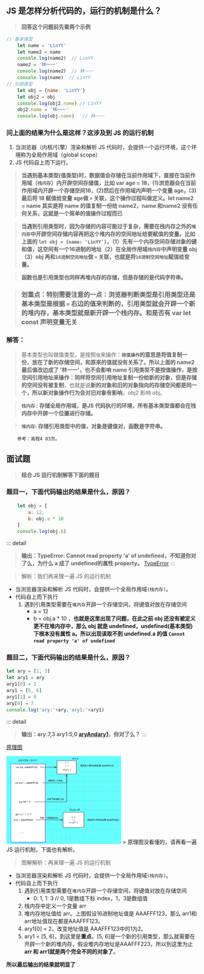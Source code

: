 ## JS 是怎样分析代码的，运行的机制是什么？
> **回答这个问题前先看两个示例**
``` js
// 基本类型
    let name = 'LinYY'
    let name2 = name
    console.log(name2)  // LinYY
    name2 = '林一一'
    console.log(name2)  // 林一一
    console.log(name)  // LinYY
// 引用类型
    let obj = {name: 'LinYY'}
    let obj2 = obj
    console.log(obj2.name) // LinYY
    obj2.name = '林一一'
    console.log(obj.name)   // 林一一
```
### 问上面的结果为什么是这样？这涉及到 JS 的运行机制
1. 当浏览器（内核/引擎）渲染和解析 JS 代码时，会提供一个运行环境，这个环境称为全局作用域（global scope）
2. JS 代码自上而下运行。
>__当遇到基本类型(值类型)时，数据值会存储在当前作用域下，直接在当前作用域（`栈内存`）内开辟空间存储值，比如 var age = 18，(1)浏览器会在当前作用域内开辟一个存储空间18，(2)然后在作用域内声明一个变量 age。(3)最后将 18 赋值给变量 age做 `=` 关联，这个操作过程叫做定义。let name2 = name 其实是将 name 的值复制一份给 name2，name 和name2 没有任何关系，这就是一个简单的值操作过程而已__

>__当遇到引用类型时，因为存储的内容可能过于复杂，需要在栈内存之外的`堆内存`中开辟空间存储内容再把这个堆内存的空间地址给要赋值的变量。比如上面的 `let obj = {name: 'LinYY'}`，（1）先有一个内存空间存储对象的键和值，这空间有一个16进制的地址（2）在全局作用域`栈内存`中声明变量 obj（3）obj 再和`16进制空间地址`做 `=` 关联，也就是将`16进制空间地址`赋值给变量。__

>__函数也是引用类型也同样再堆内存的存储，但是存储的是代码字符串。__

> ### __划重点：特别需要注意的一点：浏览器判断类型是引用类型还是基本类型是根据 `=` 右边的值来判断的，引用类型就会开辟一个新的堆内存，基本类型就是新开辟一个栈内存。和是否有 var let const 声明变量无关__

### 解答：
> 基本类型也叫做值类型，是按照`值`来操作：**`按值操作`的意思是将值复制一份，放在了新的存储空间，和原来的值就没有关系了。**所以上面的 name2 最后值改边成了 '林一一'，也不会影响 name
> 引用类型不是按值操作，是按空间引用地址来操作：同样**将空间引用地址复制一份给新的对象，但是存储的空间没有被复制**，也就是说**新的对象和旧的对象指向的存储空间都是同一个，所以新对象操作行为会对旧对象有影响**，obj2 影响 obj。


> __`栈内存` : 存储全局作用域，是JS 代码执行的环境，所有基本类型值都会在栈内存中开辟一个位置进行存储。__

> __`堆内存`: 存储引用类型中的值，对象是键值对，函数是字符串。__

``` !
    参考：高程4 83页。
```

## 面试题
> __结合 JS 运行机制解答下面的题目__
### 题目一，下面代码输出的结果是什么，原因？
```js
    let obj = {
        a: 12,
        b: obj.a * 10
    }
    console.log(obj.b)
```
::: detail
>__输出：TypeError: Cannot read property 'a' of undefined，不知道你对了么，为什么 a 成了 undefined的属性 property。__ [TypeError](./img/TypeError.jpg)
:::


> 解析：我们再来理一遍 JS 的运行机制
  * 当浏览器渲染和解析 JS 代码时，会提供一个全局作用域`(栈内存)`。
  * 代码自上而下执行
    1. 遇到引用类型需要在`堆内存`开辟一个存储空间，将键值对放在存储空间
        - a = 12
        - b = obj.a * 10 ，__也就是这里出现了问题，在此之前 obj 还没有被定义更不在堆内存中，那么 obj 就是 undefined，undefined(基本类型)下根本没有属性 a。所以出现读取不到 undefined.a 的值 `Cannot read property 'a' of undefined`__

### 题目二，下面代码输出的结果是什么，原因？
``` js
let ary = [1, 3]
let ary1 = ary
ary1[0] = 2
ary1 = [5, 6]
ary1[1] = 0
ary[0] = 7
console.log('ary:'+ary,'ary1:'+ary1)
```
::: detail
> __输出：ary:7,3 ary1:5,0    [aryAndary1](./img/aryAndary1.jpg)，你对了么？__
:::

[原理图](./img/JS流程图解.png)

<img src="https://github.com/lurenacm/againJS/blob/main/js/js%E8%BF%90%E8%A1%8C%E6%9C%BA%E5%88%B6/img/JS%E6%B5%81%E7%A8%8B%E5%9B%BE%E8%A7%A3.png" width= "60%" heigth="50%"/>
> 原理图没看懂的，请再看一遍 JS 运行机制，下面也有解析。

> 图解解析：再来理一遍 JS 的运行机制
   * 当浏览器渲染和解析 JS 代码时，会提供一个全局作用域`(栈内存)`。
   * 代码自上而下执行
      1. 遇到引用类型需要在`堆内存`开辟一个存储空间，将键值对放在存储空间
         - 0: 1, 1: 3   // 0, 1是数组下标 index，1，3是数组值
      2. 栈内存中定义一个变量 arr
      3. 堆内存地址值给 arr。上图假设16进制地址值是 AAAFFF123，那么 arr1和arr地址值现在都是AAAFFF123。
      4. ary1[0] = 2，改变地址值是 AAAFFF123中的1为2。
      5. ary1 = [5, 6]，到这里是**重点**，[5, 6]是一个新的引用类型，那么就需要在开辟一个新的堆内存，假设堆内存地址是AAAFFF223，所以到这里为止 **arr 和 arr1就是两个完全不同的对象了**。

__所以最后输出的结果就明显了__
